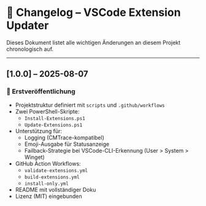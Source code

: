 # 📜 Changelog – VSCode Extension Updater

Dieses Dokument listet alle wichtigen Änderungen an diesem Projekt chronologisch auf.

---

## [1.0.0] – 2025-08-07
### 🎉 Erstveröffentlichung

- Projektstruktur definiert mit `scripts` und `.github/workflows`
- Zwei PowerShell-Skripte:
  - `Install-Extensions.ps1`
  - `Update-Extensions.ps1`
- Unterstützung für:
  - Logging (CMTrace-kompatibel)
  - Emoji-Ausgabe für Statusanzeige
  - Failback-Strategie bei VSCode-CLI-Erkennung (User > System > Winget)
- GitHub Action Workflows:
  - `validate-extensions.yml`
  - `build-extensions.yml`
  - `install-only.yml`
- README mit vollständiger Doku
- Lizenz (MIT) eingebunden
